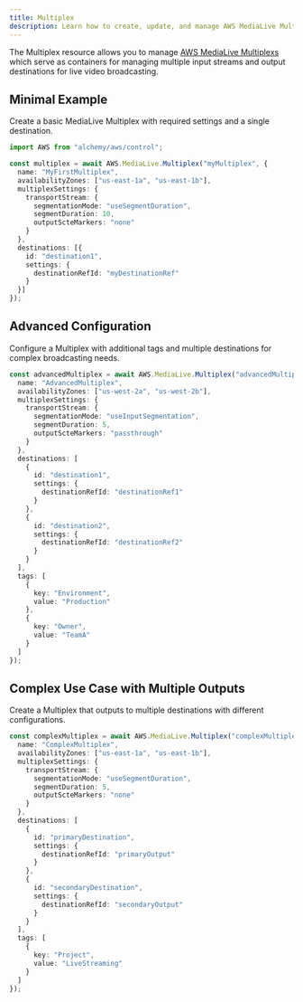 ```yaml
---
title: Multiplex
description: Learn how to create, update, and manage AWS MediaLive Multiplexs using Alchemy Cloud Control.
---
```



The Multiplex resource allows you to manage [AWS MediaLive Multiplexs](https://docs.aws.amazon.com/medialive/latest/userguide/) which serve as containers for managing multiple input streams and output destinations for live video broadcasting.

## Minimal Example

Create a basic MediaLive Multiplex with required settings and a single destination.

```ts
import AWS from "alchemy/aws/control";

const multiplex = await AWS.MediaLive.Multiplex("myMultiplex", {
  name: "MyFirstMultiplex",
  availabilityZones: ["us-east-1a", "us-east-1b"],
  multiplexSettings: {
    transportStream: {
      segmentationMode: "useSegmentDuration",
      segmentDuration: 10,
      outputScteMarkers: "none"
    }
  },
  destinations: [{
    id: "destination1",
    settings: {
      destinationRefId: "myDestinationRef"
    }
  }]
});
```

## Advanced Configuration

Configure a Multiplex with additional tags and multiple destinations for complex broadcasting needs.

```ts
const advancedMultiplex = await AWS.MediaLive.Multiplex("advancedMultiplex", {
  name: "AdvancedMultiplex",
  availabilityZones: ["us-west-2a", "us-west-2b"],
  multiplexSettings: {
    transportStream: {
      segmentationMode: "useInputSegmentation",
      segmentDuration: 5,
      outputScteMarkers: "passthrough"
    }
  },
  destinations: [
    {
      id: "destination1",
      settings: {
        destinationRefId: "destinationRef1"
      }
    },
    {
      id: "destination2",
      settings: {
        destinationRefId: "destinationRef2"
      }
    }
  ],
  tags: [
    {
      key: "Environment",
      value: "Production"
    },
    {
      key: "Owner",
      value: "TeamA"
    }
  ]
});
```

## Complex Use Case with Multiple Outputs

Create a Multiplex that outputs to multiple destinations with different configurations.

```ts
const complexMultiplex = await AWS.MediaLive.Multiplex("complexMultiplex", {
  name: "ComplexMultiplex",
  availabilityZones: ["us-east-1a", "us-east-1b"],
  multiplexSettings: {
    transportStream: {
      segmentationMode: "useSegmentDuration",
      segmentDuration: 5,
      outputScteMarkers: "none"
    }
  },
  destinations: [
    {
      id: "primaryDestination",
      settings: {
        destinationRefId: "primaryOutput"
      }
    },
    {
      id: "secondaryDestination",
      settings: {
        destinationRefId: "secondaryOutput"
      }
    }
  ],
  tags: [
    {
      key: "Project",
      value: "LiveStreaming"
    }
  ]
});
```
